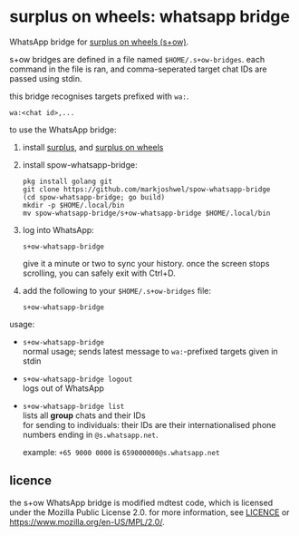 # surplus on wheels: whatsapp bridge

WhatsApp bridge for
[surplus on wheels (s+ow)](https://github.com/markjoshwel/surplus-on-wheels).

s+ow bridges are defined in a file named `$HOME/.s+ow-bridges`. each command in the file is
ran, and comma-seperated target chat IDs are passed using stdin.

this bridge recognises targets prefixed with `wa:`.

```text
wa:<chat id>,...
```

to use the WhatsApp bridge:

1. install [surplus](https://github.com/markjoshwel/surplus),
   and [surplus on wheels](https://github.com/markjoshwel/surplus-on-wheels)

2. install spow-whatsapp-bridge:

   ```text
   pkg install golang git
   git clone https://github.com/markjoshwel/spow-whatsapp-bridge
   (cd spow-whatsapp-bridge; go build)
   mkdir -p $HOME/.local/bin
   mv spow-whatsapp-bridge/s+ow-whatsapp-bridge $HOME/.local/bin
   ```

3. log into WhatsApp:

   ```text
   s+ow-whatsapp-bridge
   ```

   give it a minute or two to sync your history. once the screen stops scrolling, you can
   safely exit with Ctrl+D.

4. add the following to your `$HOME/.s+ow-bridges` file:

   ```text
   s+ow-whatsapp-bridge
   ```

usage:

- `s+ow-whatsapp-bridge`  
  normal usage; sends latest message to `wa:`-prefixed targets given in stdin
- `s+ow-whatsapp-bridge logout`  
  logs out of WhatsApp
- `s+ow-whatsapp-bridge list`  
  lists all **group** chats and their IDs  
  for sending to individuals: their IDs are their internationalised phone numbers ending
  in `@s.whatsapp.net`.

  example: `+65 9000 0000` is `659000000@s.whatsapp.net`

## licence

the s+ow WhatsApp bridge is modified mdtest code, which is licensed under the Mozilla
Public License 2.0.
for more information, see [LICENCE](/LICENCE) or <https://www.mozilla.org/en-US/MPL/2.0/>.
